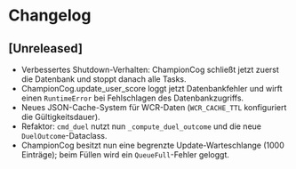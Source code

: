 # Changelog

## [Unreleased]
- Verbessertes Shutdown-Verhalten: ChampionCog schließt jetzt zuerst die Datenbank und stoppt danach alle Tasks.
- ChampionCog.update_user_score loggt jetzt Datenbankfehler und wirft einen
  ``RuntimeError`` bei Fehlschlagen des Datenbankzugriffs.
- Neues JSON-Cache-System für WCR-Daten (``WCR_CACHE_TTL`` konfiguriert die
  Gültigkeitsdauer).
- Refaktor: `cmd_duel` nutzt nun `_compute_duel_outcome` und die neue
  `DuelOutcome`-Dataclass.
- ChampionCog besitzt nun eine begrenzte Update-Warteschlange (1000 Einträge);
  beim Füllen wird ein ``QueueFull``-Fehler geloggt.

